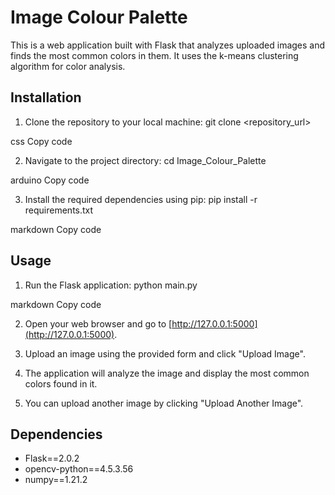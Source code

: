 # Image Colour Palette

This is a web application built with Flask that analyzes uploaded images and finds the most common colors in them. It uses the k-means clustering algorithm for color analysis.

## Installation

1. Clone the repository to your local machine:
git clone <repository_url>

css
Copy code

2. Navigate to the project directory:
cd Image_Colour_Palette

arduino
Copy code

3. Install the required dependencies using pip:
pip install -r requirements.txt

markdown
Copy code

## Usage

1. Run the Flask application:
python main.py

markdown
Copy code

2. Open your web browser and go to [http://127.0.0.1:5000](http://127.0.0.1:5000).

3. Upload an image using the provided form and click "Upload Image".

4. The application will analyze the image and display the most common colors found in it.

5. You can upload another image by clicking "Upload Another Image".

## Dependencies

- Flask==2.0.2
- opencv-python==4.5.3.56
- numpy==1.21.2
